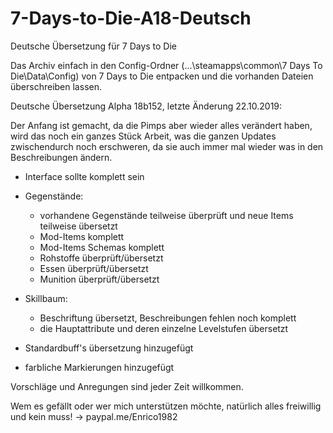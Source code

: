 # 7-Days-to-Die-A18-Deutsch
Deutsche Übersetzung für 7 Days to Die

Das Archiv einfach in den Config-Ordner (...\steamapps\common\7 Days To Die\Data\Config) von 7 Days to Die entpacken und die vorhanden Dateien überschreiben lassen.

Deutsche Übersetzung Alpha 18b152, letzte Änderung 22.10.2019:

Der Anfang ist gemacht, da die Pimps aber wieder alles verändert haben, wird das noch ein ganzes Stück Arbeit, was die ganzen Updates zwischendurch noch erschweren, da sie auch immer mal wieder was in den Beschreibungen ändern.

- Interface sollte komplett sein

- Gegenstände:
  - vorhandene Gegenstände teilweise überprüft und neue Items teilweise übersetzt
  - Mod-Items komplett
  - Mod-Items Schemas komplett
  - Rohstoffe überprüft/übersetzt
  - Essen überprüft/übersetzt
  - Munition überprüft/übersetzt
  
- Skillbaum:
  - Beschriftung übersetzt, Beschreibungen fehlen noch komplett
  - die Hauptattribute und deren einzelne Levelstufen übersetzt

- Standardbuff's übersetzung hinzugefügt

- farbliche Markierungen hinzugefügt

Vorschläge und Anregungen sind jeder Zeit willkommen.

Wem es gefällt oder wer mich unterstützen möchte, natürlich alles freiwillig und kein muss! -> paypal.me/Enrico1982

